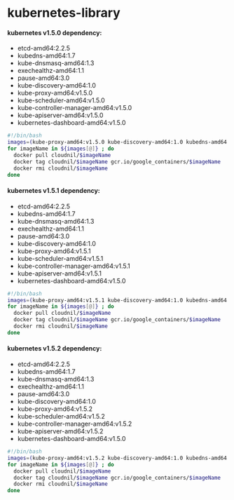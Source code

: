 # kubernetes-library
#### kubernetes v1.5.0 dependency:
- etcd-amd64:2.2.5
- kubedns-amd64:1.7
- kube-dnsmasq-amd64:1.3 
- exechealthz-amd64:1.1 
- pause-amd64:3.0
- kube-discovery-amd64:1.0
- kube-proxy-amd64:v1.5.0 
- kube-scheduler-amd64:v1.5.0
- kube-controller-manager-amd64:v1.5.0 
- kube-apiserver-amd64:v1.5.0 
- kubernetes-dashboard-amd64:v1.5.0

```bash
#!/bin/bash
images=(kube-proxy-amd64:v1.5.0 kube-discovery-amd64:1.0 kubedns-amd64:1.7 kube-scheduler-amd64:v1.5.0 kube-controller-manager-amd64:v1.5.0 kube-apiserver-amd64:v1.5.0 etcd-amd64:2.2.5 kube-dnsmasq-amd64:1.3 exechealthz-amd64:1.1 pause-amd64:3.0 kubernetes-dashboard-amd64:v1.5.0)
for imageName in ${images[@]} ; do
  docker pull cloudnil/$imageName
  docker tag cloudnil/$imageName gcr.io/google_containers/$imageName
  docker rmi cloudnil/$imageName
done
```

#### kubernetes v1.5.1 dependency:
- etcd-amd64:2.2.5
- kubedns-amd64:1.7
- kube-dnsmasq-amd64:1.3 
- exechealthz-amd64:1.1 
- pause-amd64:3.0
- kube-discovery-amd64:1.0
- kube-proxy-amd64:v1.5.1 
- kube-scheduler-amd64:v1.5.1
- kube-controller-manager-amd64:v1.5.1 
- kube-apiserver-amd64:v1.5.1 
- kubernetes-dashboard-amd64:v1.5.0

```bash
#!/bin/bash
images=(kube-proxy-amd64:v1.5.1 kube-discovery-amd64:1.0 kubedns-amd64:1.7 kube-scheduler-amd64:v1.5.1 kube-controller-manager-amd64:v1.5.1 kube-apiserver-amd64:v1.5.1 etcd-amd64:2.2.5 kube-dnsmasq-amd64:1.3 exechealthz-amd64:1.1 pause-amd64:3.0 kubernetes-dashboard-amd64:v1.5.0)
for imageName in ${images[@]} ; do
  docker pull cloudnil/$imageName
  docker tag cloudnil/$imageName gcr.io/google_containers/$imageName
  docker rmi cloudnil/$imageName
done
```

#### kubernetes v1.5.2 dependency:
- etcd-amd64:2.2.5
- kubedns-amd64:1.7
- kube-dnsmasq-amd64:1.3 
- exechealthz-amd64:1.1 
- pause-amd64:3.0
- kube-discovery-amd64:1.0
- kube-proxy-amd64:v1.5.2 
- kube-scheduler-amd64:v1.5.2
- kube-controller-manager-amd64:v1.5.2 
- kube-apiserver-amd64:v1.5.2 
- kubernetes-dashboard-amd64:v1.5.0

```bash
#!/bin/bash
images=(kube-proxy-amd64:v1.5.2 kube-discovery-amd64:1.0 kubedns-amd64:1.7 kube-scheduler-amd64:v1.5.2 kube-controller-manager-amd64:v1.5.2 kube-apiserver-amd64:v1.5.2 etcd-amd64:2.2.5 kube-dnsmasq-amd64:1.3 exechealthz-amd64:1.1 pause-amd64:3.0 kubernetes-dashboard-amd64:v1.5.0)
for imageName in ${images[@]} ; do
  docker pull cloudnil/$imageName
  docker tag cloudnil/$imageName gcr.io/google_containers/$imageName
  docker rmi cloudnil/$imageName
done
```